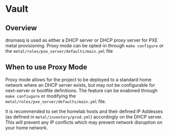 # Vault

## Overview
dnsmasq is used as either a DHCP server or DHCP proxy server for PXE metal provisioning. Proxy mode can be opted-in through `make configure` or the `metal/roles/pxe_server/defaults/main.yml` file

## When to use Proxy Mode

Proxy mode allows for the project to be deployed to a standard home network where an DHCP server exists, but may not be configurable for next-server or bootfile definitions. The feature can be enabmed through `make confiugure` or modifying the `metal/roles/pxe_server/defaults/main.yml` file. 

It is recommended to set the homelab hosts and their defined IP Addesses (as defined in `metal/inventory/prod.yml`) accordingly on the DHCP server. This will prevent any IP conflicts which may prevent network disruption on your home network. 

